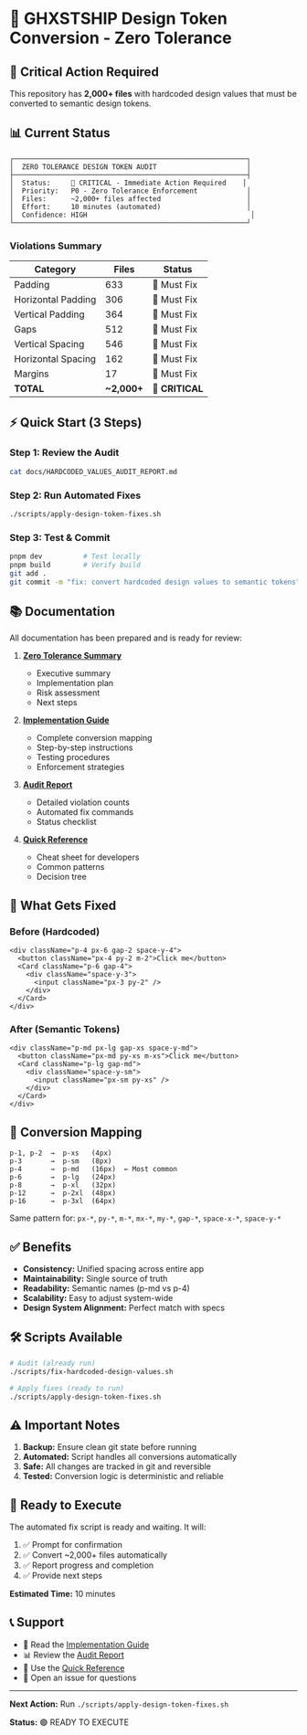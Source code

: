 # 🎨 GHXSTSHIP Design Token Conversion - Zero Tolerance

## 🚨 Critical Action Required

This repository has **2,000+ files** with hardcoded design values that must be converted to semantic design tokens.

## 📊 Current Status

```
┌─────────────────────────────────────────────────────────┐
│  ZERO TOLERANCE DESIGN TOKEN AUDIT                      │
├─────────────────────────────────────────────────────────┤
│  Status:     🔴 CRITICAL - Immediate Action Required    │
│  Priority:   P0 - Zero Tolerance Enforcement            │
│  Files:      ~2,000+ files affected                     │
│  Effort:     10 minutes (automated)                     │
│  Confidence: HIGH                                        │
└─────────────────────────────────────────────────────────┘
```

### Violations Summary

| Category | Files | Status |
|----------|-------|--------|
| Padding | 633 | 🔴 Must Fix |
| Horizontal Padding | 306 | 🔴 Must Fix |
| Vertical Padding | 364 | 🔴 Must Fix |
| Gaps | 512 | 🔴 Must Fix |
| Vertical Spacing | 546 | 🔴 Must Fix |
| Horizontal Spacing | 162 | 🔴 Must Fix |
| Margins | 17 | 🔴 Must Fix |
| **TOTAL** | **~2,000+** | **🔴 CRITICAL** |

## ⚡ Quick Start (3 Steps)

### Step 1: Review the Audit
```bash
cat docs/HARDCODED_VALUES_AUDIT_REPORT.md
```

### Step 2: Run Automated Fixes
```bash
./scripts/apply-design-token-fixes.sh
```

### Step 3: Test & Commit
```bash
pnpm dev          # Test locally
pnpm build        # Verify build
git add .
git commit -m "fix: convert hardcoded design values to semantic tokens"
```

## 📚 Documentation

All documentation has been prepared and is ready for review:

1. **[Zero Tolerance Summary](./docs/ZERO_TOLERANCE_DESIGN_TOKEN_SUMMARY.md)**
   - Executive summary
   - Implementation plan
   - Risk assessment
   - Next steps

2. **[Implementation Guide](./docs/DESIGN_TOKEN_IMPLEMENTATION_GUIDE.md)**
   - Complete conversion mapping
   - Step-by-step instructions
   - Testing procedures
   - Enforcement strategies

3. **[Audit Report](./docs/HARDCODED_VALUES_AUDIT_REPORT.md)**
   - Detailed violation counts
   - Automated fix commands
   - Status checklist

4. **[Quick Reference](./docs/DESIGN_TOKEN_QUICK_REFERENCE.md)**
   - Cheat sheet for developers
   - Common patterns
   - Decision tree

## 🔧 What Gets Fixed

### Before (Hardcoded)
```tsx
<div className="p-4 px-6 gap-2 space-y-4">
  <button className="px-4 py-2 m-2">Click me</button>
  <Card className="p-6 gap-4">
    <div className="space-y-3">
      <input className="px-3 py-2" />
    </div>
  </Card>
</div>
```

### After (Semantic Tokens)
```tsx
<div className="p-md px-lg gap-xs space-y-md">
  <button className="px-md py-xs m-xs">Click me</button>
  <Card className="p-lg gap-md">
    <div className="space-y-sm">
      <input className="px-sm py-xs" />
    </div>
  </Card>
</div>
```

## 🎯 Conversion Mapping

```
p-1, p-2  →  p-xs   (4px)
p-3       →  p-sm   (8px)
p-4       →  p-md   (16px)  ← Most common
p-6       →  p-lg   (24px)
p-8       →  p-xl   (32px)
p-12      →  p-2xl  (48px)
p-16      →  p-3xl  (64px)
```

Same pattern for: `px-*`, `py-*`, `m-*`, `mx-*`, `my-*`, `gap-*`, `space-x-*`, `space-y-*`

## ✅ Benefits

- **Consistency:** Unified spacing across entire app
- **Maintainability:** Single source of truth
- **Readability:** Semantic names (p-md vs p-4)
- **Scalability:** Easy to adjust system-wide
- **Design System Alignment:** Perfect match with specs

## 🛠️ Scripts Available

```bash
# Audit (already run)
./scripts/fix-hardcoded-design-values.sh

# Apply fixes (ready to run)
./scripts/apply-design-token-fixes.sh
```

## ⚠️ Important Notes

1. **Backup:** Ensure clean git state before running
2. **Automated:** Script handles all conversions automatically
3. **Safe:** All changes are tracked in git and reversible
4. **Tested:** Conversion logic is deterministic and reliable

## 🚀 Ready to Execute

The automated fix script is ready and waiting. It will:

1. ✅ Prompt for confirmation
2. ✅ Convert ~2,000+ files automatically
3. ✅ Report progress and completion
4. ✅ Provide next steps

**Estimated Time:** 10 minutes

## 📞 Support

- 📖 Read the [Implementation Guide](./docs/DESIGN_TOKEN_IMPLEMENTATION_GUIDE.md)
- 📊 Review the [Audit Report](./docs/HARDCODED_VALUES_AUDIT_REPORT.md)
- 🎯 Use the [Quick Reference](./docs/DESIGN_TOKEN_QUICK_REFERENCE.md)
- 🐛 Open an issue for questions

---

**Next Action:** Run `./scripts/apply-design-token-fixes.sh`

**Status:** 🟢 READY TO EXECUTE
